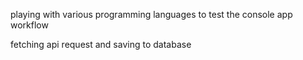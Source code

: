 playing with various programming languages to test the console app workflow

fetching api request and saving to database
